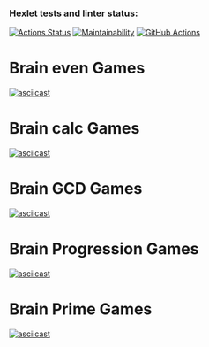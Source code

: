 ### Hexlet tests and linter status:
[![Actions Status](https://github.com/Zeal22/backend-project-lvl1/workflows/hexlet-check/badge.svg)](https://github.com/Zeal22/backend-project-lvl1/actions)
[![Maintainability](https://api.codeclimate.com/v1/badges/048e840a89030d3968fe/maintainability)](https://codeclimate.com/github/Zeal22/backend-project-lvl1/maintainability)
[![GitHub Actions](https://github.com/Zeal22/backend-project-lvl1/actions/workflows/github-actions.yml/badge.svg)](https://github.com/Zeal22/backend-project-lvl1/actions/workflows/github-actions.yml)

# Brain even Games
[![asciicast](https://asciinema.org/a/lgySYRr7rRxBwcmMedOabNqPm.svg)](https://asciinema.org/a/lgySYRr7rRxBwcmMedOabNqPm)

# Brain calc Games
[![asciicast](https://asciinema.org/a/dHY8oj1AMHN32gAUMDetFYsX4.svg)](https://asciinema.org/a/dHY8oj1AMHN32gAUMDetFYsX4)

# Brain GCD Games
[![asciicast](https://asciinema.org/a/MPreSqciXOOVA1u2TYoRQUb4n.svg)](https://asciinema.org/a/MPreSqciXOOVA1u2TYoRQUb4n)

# Brain Progression Games
[![asciicast](https://asciinema.org/a/BiuXK1EM6QN7lOC2ffBF5O9oA.svg)](https://asciinema.org/a/BiuXK1EM6QN7lOC2ffBF5O9oA)

# Brain Prime Games
[![asciicast](https://asciinema.org/a/rzYwUs0WRLyBurphwSrZViOsV.svg)](https://asciinema.org/a/rzYwUs0WRLyBurphwSrZViOsV)
